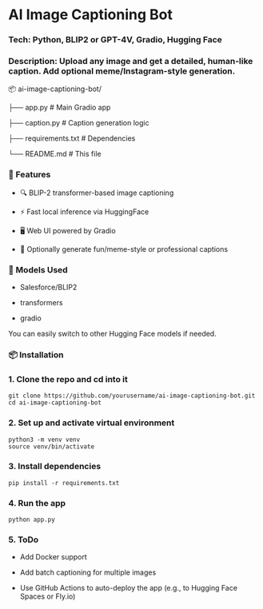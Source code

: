 # AI Image Captioning Bot

### Tech: Python, BLIP2 or GPT-4V, Gradio, Hugging Face
### Description: Upload any image and get a detailed, human-like caption. Add optional meme/Instagram-style generation.


📦 ai-image-captioning-bot/

├── app.py                # Main Gradio app

├── caption.py            # Caption generation logic

├── requirements.txt      # Dependencies

└── README.md             # This file

### 🔧 Features
- 🔍 BLIP-2 transformer-based image captioning

- ⚡ Fast local inference via HuggingFace

- 🖥️ Web UI powered by Gradio

- 🧠 Optionally generate fun/meme-style or professional captions

### 🧠 Models Used
- Salesforce/BLIP2

- transformers

- gradio

You can easily switch to other Hugging Face models if needed.

### 📦 Installation
### 1. Clone the repo and cd into it
```
git clone https://github.com/yourusername/ai-image-captioning-bot.git
cd ai-image-captioning-bot
```
### 2. Set up and activate virtual environment
```
python3 -m venv venv
source venv/bin/activate
```
### 3. Install dependencies
```
pip install -r requirements.txt
```
### 4. Run the app
```
python app.py
```
### 5. ToDo
- Add Docker support

- Add batch captioning for multiple images

- Use GitHub Actions to auto-deploy the app (e.g., to Hugging Face Spaces or Fly.io)
